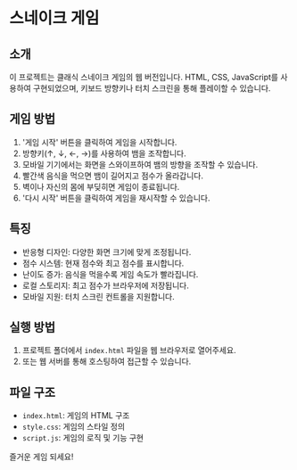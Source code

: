 # 스네이크 게임

## 소개
이 프로젝트는 클래식 스네이크 게임의 웹 버전입니다. HTML, CSS, JavaScript를 사용하여 구현되었으며, 키보드 방향키나 터치 스크린을 통해 플레이할 수 있습니다.

## 게임 방법
1. '게임 시작' 버튼을 클릭하여 게임을 시작합니다.
2. 방향키(↑, ↓, ←, →)를 사용하여 뱀을 조작합니다.
3. 모바일 기기에서는 화면을 스와이프하여 뱀의 방향을 조작할 수 있습니다.
4. 빨간색 음식을 먹으면 뱀이 길어지고 점수가 올라갑니다.
5. 벽이나 자신의 몸에 부딪히면 게임이 종료됩니다.
6. '다시 시작' 버튼을 클릭하여 게임을 재시작할 수 있습니다.

## 특징
- 반응형 디자인: 다양한 화면 크기에 맞게 조정됩니다.
- 점수 시스템: 현재 점수와 최고 점수를 표시합니다.
- 난이도 증가: 음식을 먹을수록 게임 속도가 빨라집니다.
- 로컬 스토리지: 최고 점수가 브라우저에 저장됩니다.
- 모바일 지원: 터치 스크린 컨트롤을 지원합니다.

## 실행 방법
1. 프로젝트 폴더에서 `index.html` 파일을 웹 브라우저로 열어주세요.
2. 또는 웹 서버를 통해 호스팅하여 접근할 수 있습니다.

## 파일 구조
- `index.html`: 게임의 HTML 구조
- `style.css`: 게임의 스타일 정의
- `script.js`: 게임의 로직 및 기능 구현

즐거운 게임 되세요!